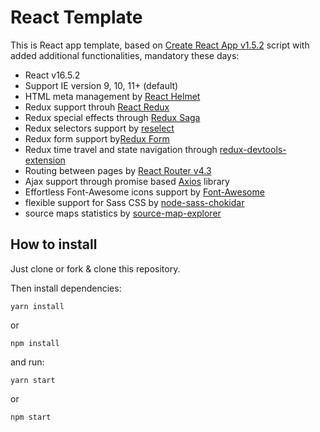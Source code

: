 # React Template

This is React app template, based on [Create React App v1.5.2](https://github.com/facebook/create-react-app) script with added additional functionalities, mandatory these days:
* React v16.5.2
* Support IE version 9, 10, 11+ (default)
* HTML meta management by [React Helmet](https://github.com/nfl/react-helmet)
* Redux support throuh [React Redux](https://github.com/reduxjs/react-redux)
* Redux special effects through [Redux Saga](https://github.com/redux-saga/redux-saga)
* Redux selectors support by [reselect](https://github.com/reduxjs/reselect)
* Redux form support by[Redux Form](https://github.com/erikras/redux-form/)
* Redux time travel and state navigation through [redux-devtools-extension](https://github.com/zalmoxisus/redux-devtools-extension)
* Routing between pages by [React Router v4.3](https://github.com/ReactTraining/react-router)
* Ajax support through promise based [Axios](https://github.com/axios/axios) library
* Effortless Font-Awesome icons support by [Font-Awesome](https://github.com/FortAwesome/Font-Awesome)
* flexible support for Sass CSS by [node-sass-chokidar](https://github.com/michaelwayman/node-sass-chokidar)
* source maps statistics by [source-map-explorer](https://github.com/danvk/source-map-explorer)

## How to install

Just clone or fork & clone this repository.

Then install dependencies:

```
yarn install
```

or

```
npm install
```

and run:

```
yarn start
```

or

```
npm start
```
